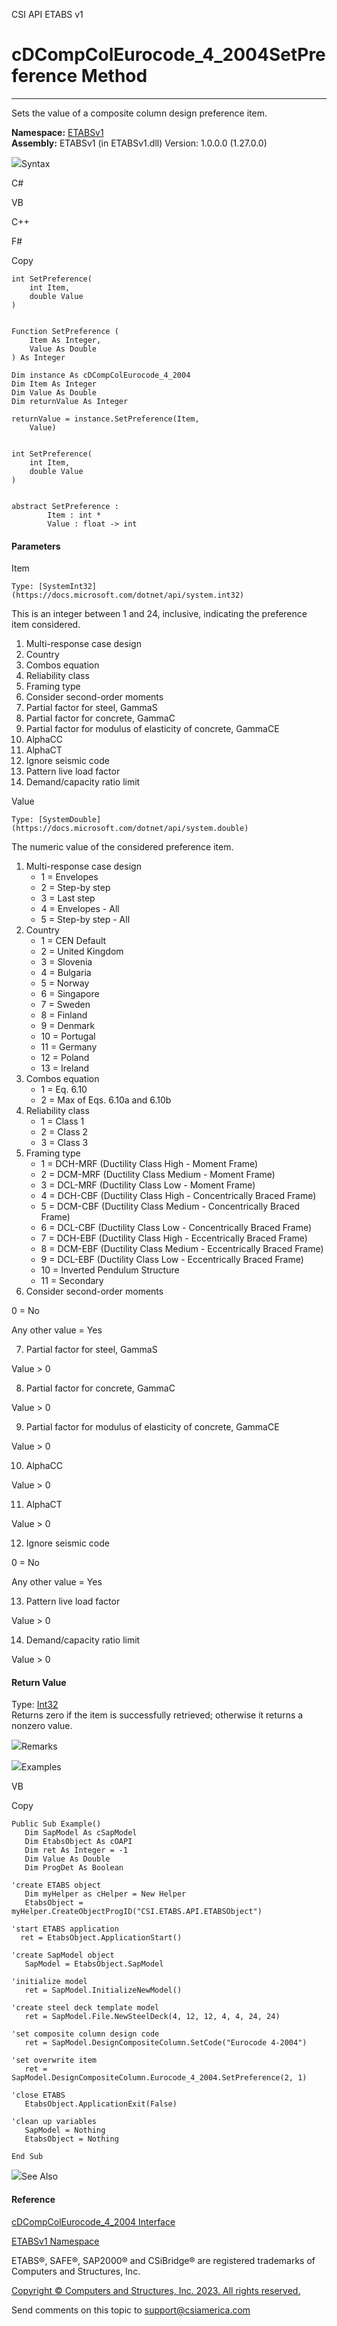 ﻿

CSI API ETABS v1

# cDCompColEurocode_4_2004SetPreference Method  
  
---  
  
Sets the value of a composite column design preference item.

**Namespace:** [ETABSv1](2780f1b8-2033-5289-2298-1cdb2a7508d9.htm)  
**Assembly:** ETABSv1 (in ETABSv1.dll) Version: 1.0.0.0 (1.27.0.0)

![](../icons/SectionExpanded.png)Syntax

C#

VB

C++

F#

Copy

    
    
    int SetPreference(
    	int Item,
    	double Value
    )
    
    
    Function SetPreference ( 
    	Item As Integer,
    	Value As Double
    ) As Integer
    
    Dim instance As cDCompColEurocode_4_2004
    Dim Item As Integer
    Dim Value As Double
    Dim returnValue As Integer
    
    returnValue = instance.SetPreference(Item, 
    	Value)
    
    
    int SetPreference(
    	int Item, 
    	double Value
    )
    
    
    abstract SetPreference : 
            Item : int * 
            Value : float -> int 
    

#### Parameters

Item

    Type: [SystemInt32](https://docs.microsoft.com/dotnet/api/system.int32)  
This is an integer between 1 and 24, inclusive, indicating the preference item
considered.

  1. Multi-response case design
  2. Country
  3. Combos equation
  4. Reliability class
  5. Framing type
  6. Consider second-order moments
  7. Partial factor for steel, GammaS
  8. Partial factor for concrete, GammaC
  9. Partial factor for modulus of elasticity of concrete, GammaCE
  10. AlphaCC
  11. AlphaCT
  12. Ignore seismic code
  13. Pattern live load factor
  14. Demand/capacity ratio limit

Value

    Type: [SystemDouble](https://docs.microsoft.com/dotnet/api/system.double)  
The numeric value of the considered preference item.

  1. Multi-response case design 
     * 1 = Envelopes
     * 2 = Step-by step
     * 3 = Last step
     * 4 = Envelopes - All
     * 5 = Step-by step - All
  2. Country 
     * 1 = CEN Default
     * 2 = United Kingdom
     * 3 = Slovenia
     * 4 = Bulgaria
     * 5 = Norway
     * 6 = Singapore
     * 7 = Sweden
     * 8 = Finland
     * 9 = Denmark
     * 10 = Portugal
     * 11 = Germany
     * 12 = Poland
     * 13 = Ireland
  3. Combos equation 
     * 1 = Eq. 6.10
     * 2 = Max of Eqs. 6.10a and 6.10b
  4. Reliability class 
     * 1 = Class 1
     * 2 = Class 2
     * 3 = Class 3
  5. Framing type 
     * 1 = DCH-MRF (Ductility Class High - Moment Frame)
     * 2 = DCM-MRF (Ductility Class Medium - Moment Frame)
     * 3 = DCL-MRF (Ductility Class Low - Moment Frame)
     * 4 = DCH-CBF (Ductility Class High - Concentrically Braced Frame)
     * 5 = DCM-CBF (Ductility Class Medium - Concentrically Braced Frame)
     * 6 = DCL-CBF (Ductility Class Low - Concentrically Braced Frame)
     * 7 = DCH-EBF (Ductility Class High - Eccentrically Braced Frame)
     * 8 = DCM-EBF (Ductility Class Medium - Eccentrically Braced Frame)
     * 9 = DCL-EBF (Ductility Class Low - Eccentrically Braced Frame)
     * 10 = Inverted Pendulum Structure
     * 11 = Secondary
  6. Consider second-order moments 

0 = No

Any other value = Yes

  7. Partial factor for steel, GammaS 

Value > 0

  8. Partial factor for concrete, GammaC 

Value > 0

  9. Partial factor for modulus of elasticity of concrete, GammaCE 

Value > 0

  10. AlphaCC 

Value > 0

  11. AlphaCT 

Value > 0

  12. Ignore seismic code 

0 = No

Any other value = Yes

  13. Pattern live load factor 

Value > 0

  14. Demand/capacity ratio limit 

Value > 0

#### Return Value

Type: [Int32](https://docs.microsoft.com/dotnet/api/system.int32)  
Returns zero if the item is successfully retrieved; otherwise it returns a
nonzero value.

![](../icons/SectionExpanded.png)Remarks

![](../icons/SectionExpanded.png)Examples

VB

Copy

    
    
    Public Sub Example()
       Dim SapModel As cSapModel
       Dim EtabsObject As cOAPI
       Dim ret As Integer = -1
       Dim Value As Double
       Dim ProgDet As Boolean
    
    'create ETABS object
       Dim myHelper as cHelper = New Helper
       EtabsObject = myHelper.CreateObjectProgID("CSI.ETABS.API.ETABSObject")
    
    'start ETABS application
      ret = EtabsObject.ApplicationStart()
    
    'create SapModel object
       SapModel = EtabsObject.SapModel
    
    'initialize model
       ret = SapModel.InitializeNewModel()
    
    'create steel deck template model
       ret = SapModel.File.NewSteelDeck(4, 12, 12, 4, 4, 24, 24)
    
    'set composite column design code
       ret = SapModel.DesignCompositeColumn.SetCode("Eurocode 4-2004")
    
    'set overwrite item
       ret = SapModel.DesignCompositeColumn.Eurocode_4_2004.SetPreference(2, 1)
    
    'close ETABS
       EtabsObject.ApplicationExit(False)
    
    'clean up variables
       SapModel = Nothing
       EtabsObject = Nothing
    
    End Sub

![](../icons/SectionExpanded.png)See Also

#### Reference

[cDCompColEurocode_4_2004 Interface](a32f162e-92db-d04a-fb96-8274a968430c.htm)

[ETABSv1 Namespace](2780f1b8-2033-5289-2298-1cdb2a7508d9.htm)

ETABS®, SAFE®, SAP2000® and CSiBridge® are registered trademarks of Computers
and Structures, Inc.  

[Copyright © Computers and Structures, Inc. 2023. All rights
reserved.](http://www.csiamerica.com)

Send comments on this topic to
[support@csiamerica.com](mailto:support%40csiamerica.com?Subject=CSI%20API%20ETABS%20v1)

